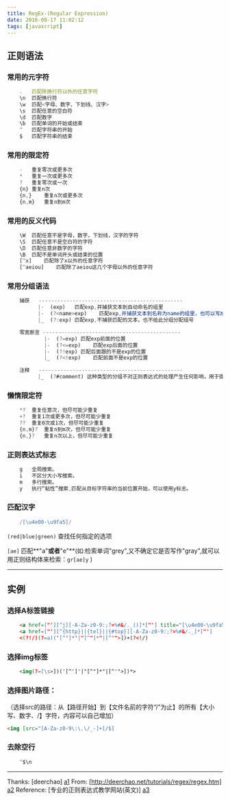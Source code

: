```yaml
---
title: RegEx-(Regular Expression)
date: 2016-08-17 11:02:12
tags: [javascript]
---
```


## 正则语法

### 常用的元字符

``` javascript
    .   匹配除换行符以外的任意字符
    \n  匹配换行符
    \w  匹配<字母、数字、下划线、汉字>
    \s  匹配任意的空白符
    \d  匹配数字
    \b  匹配单词的开始或结束
    ^   匹配字符串的开始
    $   匹配字符串的结束
```

<!-- more -->

### 常用的限定符

``` javascript
    -   重复零次或更多次
    *   重复一次或更多次
    ?   重复零次或一次
    {n} 重复n次
    {n,}    重复n次或更多次
    {n,m}   重复n到m次
```

### 常用的反义代码

``` javascript
    \W  匹配任意不是字母，数字，下划线，汉字的字符
    \S  匹配任意不是空白符的字符
    \D  匹配任意非数字的字符
    \B  匹配不是单词开头或结束的位置
    [^x]    匹配除了x以外的任意字符
    [^aeiou]    匹配除了aeiou这几个字母以外的任意字符
```

### 常用分组语法

``` javascript
    捕获   -----------------------------------------------
          |-  (exp)   匹配exp,并捕获文本到自动命名的组里
          |-  (?<name>exp)    匹配exp,并捕获文本到名称为name的组里，也可以写成(?'name'exp)
          |_  (?:exp) 匹配exp,不捕获匹配的文本，也不给此分组分配组号

    零宽断言 ---------------------------------------------
            |-  (?=exp) 匹配exp前面的位置
            |-  (?<=exp)    匹配exp后面的位置
            |-  (?!exp) 匹配后面跟的不是exp的位置
            |_  (?<!exp)    匹配前面不是exp的位置

    注释   -----------------------------------------------
          |_  (?#comment) 这种类型的分组不对正则表达式的处理产生任何影响，用于提供注释让人阅读
```

### 懒惰限定符

``` javascript
    *?  重复任意次，但尽可能少重复
    +?  重复1次或更多次，但尽可能少重复
    ??  重复0次或1次，但尽可能少重复
    {n,m}?  重复n到m次，但尽可能少重复
    {n,}?   重复n次以上，但尽可能少重复
```

### 正则表达式标志

``` javascript
    g   全局搜索。
    i   不区分大小写搜索。
    m   多行搜索。
    y   执行“粘性”搜索,匹配从目标字符串的当前位置开始，可以使用y标志。
```

### 匹配汉字

``` javascript
    /[\u4e00-\u9fa5]/
```

`(red|blue|green)` 查找任何指定的选项

`[ae]` 匹配**"a"**或者**"e"**(如:检索单词"grey",又不确定它是否写作"gray",就可以用正则结构体来检索：`gr[ae]y` )


------------------------------------------------------------
## 实例

### 选择A标签链接

``` html
    <a href=["'][^j][-A-Za-z0-9:;?=%#&/._()]*["'] title="[\u4e00-\u9fa5]*">
    <a href=["'][^{http}||{tel}||{#top}][-A-Za-z0-9:;?=%#&/._]*["']
    <(?!/)(?=a)('[^']*'|"[^"]*"|[^'">])+(?<!/)
```

### 选择img标签

``` html
	<img(?=[\s>])('[^']'|"[^"]*"|[^'">])*>
```

### 选择图片路径：

（选择src的路径：从【路径开始】到【文件名前的字符“/”为止】的所有【大小写、数字、/】字符，内容可以自己增加）

``` html
<img [src="[A-Za-z0-9\:\.\/_-]+[/$]
```
### 去除空行

``` javascript
    ^$\n
```
---

Thanks: [deerchao] [a1]
From: [http://deerchao.net/tutorials/regex/regex.htm] [a2]
Reference: [专业的正则表达式教学网站(英文)] [a3]

[a1]: http://deerchao.net/
[a2]: http://deerchao.net/tutorials/regex/regex.htm
[a3]: http://www.regular-expressions.info/
